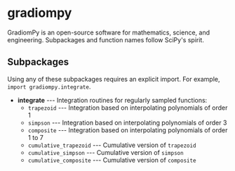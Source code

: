 # gradiompy
GradiomPy is an open-source software for mathematics, science, and engineering. Subpackages and function names follow SciPy's spirit.

Subpackages
-----------
Using any of these subpackages requires an explicit import. For example, ``import gradiompy.integrate``.

- **integrate** --- Integration routines for regularly sampled functions:
  - `trapezoid` --- Integration based on interpolating polynomials of order 1
  - `simpson` --- Integration based on interpolating polynomials of order 3
  - `composite` --- Integration based on interpolating polynomials of order 1 to 7
  - `cumulative_trapezoid` --- Cumulative version of `trapezoid`
  - `cumulative_simpson` --- Cumulative version of `simpson`
  - `cumulative_composite` --- Cumulative version of `composite`
